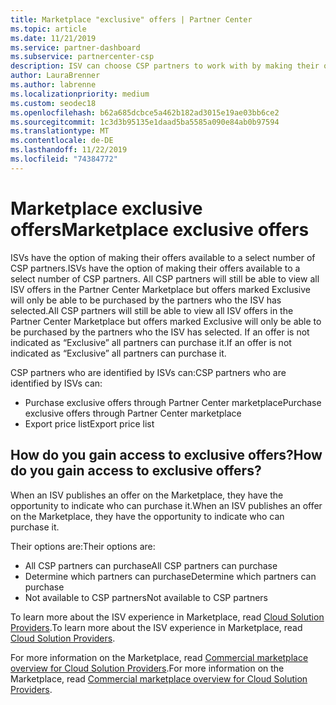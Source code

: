 ```yaml
---
title: Marketplace "exclusive" offers | Partner Center
ms.topic: article
ms.date: 11/21/2019
ms.service: partner-dashboard
ms.subservice: partnercenter-csp
description: ISV can choose CSP partners to work with by making their offers exclusive.
author: LauraBrenner
ms.author: labrenne
ms.localizationpriority: medium
ms.custom: seodec18
ms.openlocfilehash: b62a685dcbce5a462b182ad3015e19ae03bb6ce2
ms.sourcegitcommit: 1c3d3b95135e1daad5ba5585a090e84ab0b97594
ms.translationtype: MT
ms.contentlocale: de-DE
ms.lasthandoff: 11/22/2019
ms.locfileid: "74384772"
---
```

# <a name="marketplace-exclusive-offers"></a><span data-ttu-id="78ef4-103">Marketplace exclusive offers</span><span class="sxs-lookup"><span data-stu-id="78ef4-103">Marketplace exclusive offers</span></span>

<span data-ttu-id="78ef4-104">ISVs have the option of making their offers available to a select number of CSP partners.</span><span class="sxs-lookup"><span data-stu-id="78ef4-104">ISVs have the option of making their offers available to a select number of CSP partners.</span></span> <span data-ttu-id="78ef4-105">All CSP partners will still be able to view all ISV offers in the Partner Center Marketplace but offers marked Exclusive will only be able to be purchased by the partners who the ISV has selected.</span><span class="sxs-lookup"><span data-stu-id="78ef4-105">All CSP partners will still be able to view all ISV offers in the Partner Center Marketplace but offers marked Exclusive will only be able to be purchased by the partners who the ISV has selected.</span></span> <span data-ttu-id="78ef4-106">If an offer is not indicated as “Exclusive” all partners can purchase it.</span><span class="sxs-lookup"><span data-stu-id="78ef4-106">If an offer is not indicated as “Exclusive” all partners can purchase it.</span></span>

<span data-ttu-id="78ef4-107">CSP partners who are identified by ISVs can:</span><span class="sxs-lookup"><span data-stu-id="78ef4-107">CSP partners who are identified by ISVs can:</span></span>

- <span data-ttu-id="78ef4-108">Purchase exclusive offers through Partner Center marketplace</span><span class="sxs-lookup"><span data-stu-id="78ef4-108">Purchase exclusive offers through Partner Center marketplace</span></span>
- <span data-ttu-id="78ef4-109">Export price list</span><span class="sxs-lookup"><span data-stu-id="78ef4-109">Export price list</span></span>

## <a name="how-do-you-gain-access-to-exclusive-offers"></a><span data-ttu-id="78ef4-110">How do you gain access to exclusive offers?</span><span class="sxs-lookup"><span data-stu-id="78ef4-110">How do you gain access to exclusive offers?</span></span>

<span data-ttu-id="78ef4-111">When an ISV publishes an offer on the Marketplace, they have the opportunity to indicate who can purchase it.</span><span class="sxs-lookup"><span data-stu-id="78ef4-111">When an ISV publishes an offer on the Marketplace, they have the opportunity to indicate who can purchase it.</span></span> 

<span data-ttu-id="78ef4-112">Their options are:</span><span class="sxs-lookup"><span data-stu-id="78ef4-112">Their options are:</span></span>

- <span data-ttu-id="78ef4-113">All CSP partners can purchase</span><span class="sxs-lookup"><span data-stu-id="78ef4-113">All CSP partners can purchase</span></span>
- <span data-ttu-id="78ef4-114">Determine which partners can purchase</span><span class="sxs-lookup"><span data-stu-id="78ef4-114">Determine which partners can purchase</span></span>
- <span data-ttu-id="78ef4-115">Not available to CSP partners</span><span class="sxs-lookup"><span data-stu-id="78ef4-115">Not available to CSP partners</span></span>

<span data-ttu-id="78ef4-116">To learn more about the ISV experience in Marketplace, read [Cloud Solution Providers](https://docs.microsoft.com/azure/marketplace/cloud-solution-providers).</span><span class="sxs-lookup"><span data-stu-id="78ef4-116">To learn more about the ISV experience in Marketplace, read [Cloud Solution Providers](https://docs.microsoft.com/azure/marketplace/cloud-solution-providers).</span></span>

<span data-ttu-id="78ef4-117">For more information on the Marketplace, read [Commercial marketplace overview for Cloud Solution Providers](https://docs.microsoft.partner-center/commercial-marketplace-overview.md).</span><span class="sxs-lookup"><span data-stu-id="78ef4-117">For more information on the Marketplace, read [Commercial marketplace overview for Cloud Solution Providers](https://docs.microsoft.partner-center/commercial-marketplace-overview.md).</span></span>